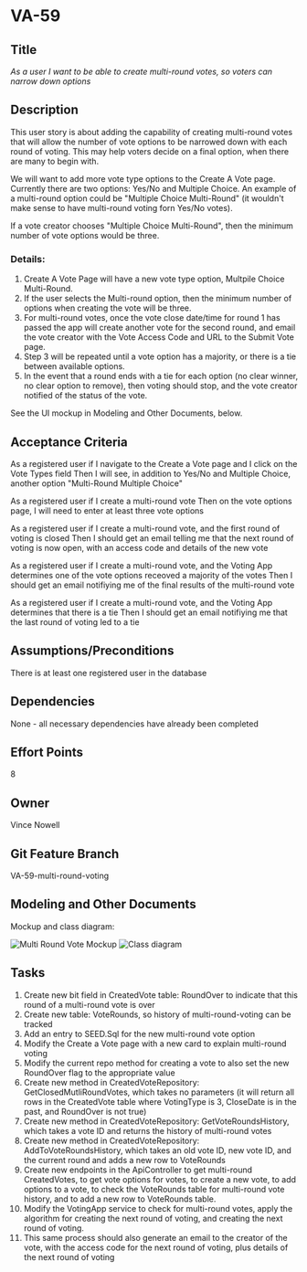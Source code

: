 # VA-59

## Title

*As a user I want to be able to create multi-round votes, so voters can narrow down options*

## Description

This user story is about adding the capability of creating multi-round votes that will allow the number of vote options to be narrowed down with each round of voting. This may help voters decide on a final option, when there are many to begin with.

We will want to add more vote type options to the Create A Vote page. Currently there are two options: Yes/No and Multiple Choice. An example of a multi-round option could be "Multiple Choice Multi-Round" (it wouldn't make sense to have multi-round voting forn Yes/No votes).

If a vote creator chooses "Multiple Choice Multi-Round", then the minimum number of vote options would be three.

### Details:

1. Create A Vote Page will have a new vote type option, Multpile Choice Multi-Round.
2. If the user selects the Multi-round option, then the minimum number of options when creating the vote will be three.
3. For multi-round votes, once the vote close date/time for round 1 has passed the app will create another vote for the second round, and email the vote creator with the Vote Access Code and URL to the Submit Vote page.
4. Step 3 will be repeated until a vote option has a majority, or there is a tie between available options.
5. In the event that a round ends with a tie for each option (no clear winner, no clear option to remove), then voting should stop, and the vote creator notified of the status of the vote.

See the UI mockup in Modeling and Other Documents, below.

## Acceptance Criteria
As a registered user if I navigate to the Create a Vote page and I click on the Vote Types field
Then I will see, in addition to Yes/No and Multiple Choice, another option "Multi-Round Multiple Choice"

As a registered user if I create a multi-round vote
Then on the vote options page, I will need to enter at least three vote options

As a registered user if I create a multi-round vote, and the first round of voting is closed
Then I should get an email telling me that the next round of voting is now open, with an access code and details of the new vote

As a registered user if I create a multi-round vote, and the Voting App determines one of the vote options receoved a majority of the votes
Then I should get an email notifiying me of the final results of the multi-round vote

As a registered user if I create a multi-round vote, and the Voting App determines that there is a tie
Then I should get an email notifiying me that the last round of voting led to a tie


## Assumptions/Preconditions
There is at least one registered user in the database

## Dependencies
None - all necessary dependencies have already been completed

## Effort Points
8

## Owner
Vince Nowell

## Git Feature Branch
VA-59-multi-round-voting

## Modeling and Other Documents

Mockup and class diagram: 

![Multi Round Vote Mockup](https://github.com/vincenowell4/KSV-Software2/blob/dev/docs/ProjectManagement/Modeling/VA-59/VA-59-UI-Mockup.png)
![Class diagram](https://github.com/vincenowell4/KSV-Software2/blob/dev/docs/ProjectManagement/Modeling/VA-59/VotingAppClassDiagarm.drawio.svg)



## Tasks
1. Create new bit field in CreatedVote table: RoundOver to indicate that this round of a multi-round vote is over
2. Create new table: VoteRounds, so history of multi-round-voting can be tracked
3. Add an entry to SEED.Sql for the new multi-round vote option
4. Modify the Create a Vote page with a new card to explain multi-round voting
5. Modify the current repo method for creating a vote to also set the new RoundOver flag to the appropriate value
6. Create new method in CreatedVoteRepository: GetClosedMutliRoundVotes, which takes no parameters 
   (it will return all rows in the CreatedVote table where VotingType is 3, CloseDate is in the past, and RoundOver is not true)
7. Create new method in CreatedVoteRepository: GetVoteRoundsHistory, which takes a vote ID and returns the history of multi-round votes
8. Create new method in CreatedVoteRepository: AddToVoteRoundsHistory, which takes an old vote ID, new vote ID, and the current round
   and adds a new row to VoteRounds
9. Create new endpoints in the ApiController to get multi-round CreatedVotes, to get vote options for votes, to create a new vote,
   to add options to a vote, to check the VoteRounds table for multi-round vote history, and to add a new row to VoteRounds table.
10. Modify the VotingApp service to check for multi-round votes, apply the algorithm for creating the next round of voting, and creating the
    next round of voting.   
11. This same process should also generate an email to the creator of the vote, with the access code for the next round of voting, plus details
    of the next round of voting
